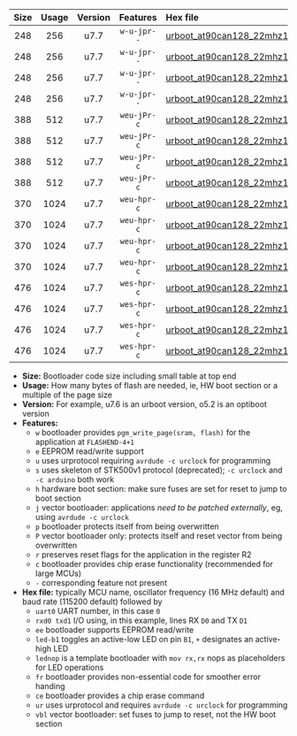 |Size|Usage|Version|Features|Hex file|
|:-:|:-:|:-:|:-:|:--|
|248|256|u7.7|`w-u-jpr--`|[urboot_at90can128_22mhz1184_4800bps_uart0_rxe0_txe1_led+b5_ur_vbl.hex](https://raw.githubusercontent.com/stefanrueger/urboot.hex/main/mcus/at90can128/fcpu_22mhz1184/4800_bps/urboot_at90can128_22mhz1184_4800bps_uart0_rxe0_txe1_led+b5_ur_vbl.hex)|
|248|256|u7.7|`w-u-jpr--`|[urboot_at90can128_22mhz1184_4800bps_uart0_rxe0_txe1_lednop_ur_vbl.hex](https://raw.githubusercontent.com/stefanrueger/urboot.hex/main/mcus/at90can128/fcpu_22mhz1184/4800_bps/urboot_at90can128_22mhz1184_4800bps_uart0_rxe0_txe1_lednop_ur_vbl.hex)|
|248|256|u7.7|`w-u-jpr--`|[urboot_at90can128_22mhz1184_4800bps_uart1_rxd2_txd3_led+b5_ur_vbl.hex](https://raw.githubusercontent.com/stefanrueger/urboot.hex/main/mcus/at90can128/fcpu_22mhz1184/4800_bps/urboot_at90can128_22mhz1184_4800bps_uart1_rxd2_txd3_led+b5_ur_vbl.hex)|
|248|256|u7.7|`w-u-jpr--`|[urboot_at90can128_22mhz1184_4800bps_uart1_rxd2_txd3_lednop_ur_vbl.hex](https://raw.githubusercontent.com/stefanrueger/urboot.hex/main/mcus/at90can128/fcpu_22mhz1184/4800_bps/urboot_at90can128_22mhz1184_4800bps_uart1_rxd2_txd3_lednop_ur_vbl.hex)|
|388|512|u7.7|`weu-jPr-c`|[urboot_at90can128_22mhz1184_4800bps_uart0_rxe0_txe1_ee_led+b5_fr_ce_ur_vbl.hex](https://raw.githubusercontent.com/stefanrueger/urboot.hex/main/mcus/at90can128/fcpu_22mhz1184/4800_bps/urboot_at90can128_22mhz1184_4800bps_uart0_rxe0_txe1_ee_led+b5_fr_ce_ur_vbl.hex)|
|388|512|u7.7|`weu-jPr-c`|[urboot_at90can128_22mhz1184_4800bps_uart0_rxe0_txe1_ee_lednop_fr_ce_ur_vbl.hex](https://raw.githubusercontent.com/stefanrueger/urboot.hex/main/mcus/at90can128/fcpu_22mhz1184/4800_bps/urboot_at90can128_22mhz1184_4800bps_uart0_rxe0_txe1_ee_lednop_fr_ce_ur_vbl.hex)|
|388|512|u7.7|`weu-jPr-c`|[urboot_at90can128_22mhz1184_4800bps_uart1_rxd2_txd3_ee_led+b5_fr_ce_ur_vbl.hex](https://raw.githubusercontent.com/stefanrueger/urboot.hex/main/mcus/at90can128/fcpu_22mhz1184/4800_bps/urboot_at90can128_22mhz1184_4800bps_uart1_rxd2_txd3_ee_led+b5_fr_ce_ur_vbl.hex)|
|388|512|u7.7|`weu-jPr-c`|[urboot_at90can128_22mhz1184_4800bps_uart1_rxd2_txd3_ee_lednop_fr_ce_ur_vbl.hex](https://raw.githubusercontent.com/stefanrueger/urboot.hex/main/mcus/at90can128/fcpu_22mhz1184/4800_bps/urboot_at90can128_22mhz1184_4800bps_uart1_rxd2_txd3_ee_lednop_fr_ce_ur_vbl.hex)|
|370|1024|u7.7|`weu-hpr-c`|[urboot_at90can128_22mhz1184_4800bps_uart0_rxe0_txe1_ee_led+b5_fr_ce_ur.hex](https://raw.githubusercontent.com/stefanrueger/urboot.hex/main/mcus/at90can128/fcpu_22mhz1184/4800_bps/urboot_at90can128_22mhz1184_4800bps_uart0_rxe0_txe1_ee_led+b5_fr_ce_ur.hex)|
|370|1024|u7.7|`weu-hpr-c`|[urboot_at90can128_22mhz1184_4800bps_uart0_rxe0_txe1_ee_lednop_fr_ce_ur.hex](https://raw.githubusercontent.com/stefanrueger/urboot.hex/main/mcus/at90can128/fcpu_22mhz1184/4800_bps/urboot_at90can128_22mhz1184_4800bps_uart0_rxe0_txe1_ee_lednop_fr_ce_ur.hex)|
|370|1024|u7.7|`weu-hpr-c`|[urboot_at90can128_22mhz1184_4800bps_uart1_rxd2_txd3_ee_led+b5_fr_ce_ur.hex](https://raw.githubusercontent.com/stefanrueger/urboot.hex/main/mcus/at90can128/fcpu_22mhz1184/4800_bps/urboot_at90can128_22mhz1184_4800bps_uart1_rxd2_txd3_ee_led+b5_fr_ce_ur.hex)|
|370|1024|u7.7|`weu-hpr-c`|[urboot_at90can128_22mhz1184_4800bps_uart1_rxd2_txd3_ee_lednop_fr_ce_ur.hex](https://raw.githubusercontent.com/stefanrueger/urboot.hex/main/mcus/at90can128/fcpu_22mhz1184/4800_bps/urboot_at90can128_22mhz1184_4800bps_uart1_rxd2_txd3_ee_lednop_fr_ce_ur.hex)|
|476|1024|u7.7|`wes-hpr-c`|[urboot_at90can128_22mhz1184_4800bps_uart0_rxe0_txe1_ee_led+b5_fr_ce.hex](https://raw.githubusercontent.com/stefanrueger/urboot.hex/main/mcus/at90can128/fcpu_22mhz1184/4800_bps/urboot_at90can128_22mhz1184_4800bps_uart0_rxe0_txe1_ee_led+b5_fr_ce.hex)|
|476|1024|u7.7|`wes-hpr-c`|[urboot_at90can128_22mhz1184_4800bps_uart0_rxe0_txe1_ee_lednop_fr_ce.hex](https://raw.githubusercontent.com/stefanrueger/urboot.hex/main/mcus/at90can128/fcpu_22mhz1184/4800_bps/urboot_at90can128_22mhz1184_4800bps_uart0_rxe0_txe1_ee_lednop_fr_ce.hex)|
|476|1024|u7.7|`wes-hpr-c`|[urboot_at90can128_22mhz1184_4800bps_uart1_rxd2_txd3_ee_led+b5_fr_ce.hex](https://raw.githubusercontent.com/stefanrueger/urboot.hex/main/mcus/at90can128/fcpu_22mhz1184/4800_bps/urboot_at90can128_22mhz1184_4800bps_uart1_rxd2_txd3_ee_led+b5_fr_ce.hex)|
|476|1024|u7.7|`wes-hpr-c`|[urboot_at90can128_22mhz1184_4800bps_uart1_rxd2_txd3_ee_lednop_fr_ce.hex](https://raw.githubusercontent.com/stefanrueger/urboot.hex/main/mcus/at90can128/fcpu_22mhz1184/4800_bps/urboot_at90can128_22mhz1184_4800bps_uart1_rxd2_txd3_ee_lednop_fr_ce.hex)|

- **Size:** Bootloader code size including small table at top end
- **Usage:** How many bytes of flash are needed, ie, HW boot section or a multiple of the page size
- **Version:** For example, u7.6 is an urboot version, o5.2 is an optiboot version
- **Features:**
  + `w` bootloader provides `pgm_write_page(sram, flash)` for the application at `FLASHEND-4+1`
  + `e` EEPROM read/write support
  + `u` uses urprotocol requiring `avrdude -c urclock` for programming
  + `s` uses skeleton of STK500v1 protocol (deprecated); `-c urclock` and `-c arduino` both work
  + `h` hardware boot section: make sure fuses are set for reset to jump to boot section
  + `j` vector bootloader: applications *need to be patched externally*, eg, using `avrdude -c urclock`
  + `p` bootloader protects itself from being overwritten
  + `P` vector bootloader only: protects itself and reset vector from being overwritten
  + `r` preserves reset flags for the application in the register R2
  + `c` bootloader provides chip erase functionality (recommended for large MCUs)
  + `-` corresponding feature not present
- **Hex file:** typically MCU name, oscillator frequency (16 MHz default) and baud rate (115200 default) followed by
  + `uart0` UART number, in this case `0`
  + `rxd0 txd1` I/O using, in this example, lines RX `D0` and TX `D1`
  + `ee` bootloader supports EEPROM read/write
  + `led-b1` toggles an active-low LED on pin `B1`, `+` designates an active-high LED
  + `lednop` is a template bootloader with `mov rx,rx` nops as placeholders for LED operations
  + `fr` bootloader provides non-essential code for smoother error handing
  + `ce` bootloader provides a chip erase command
  + `ur` uses urprotocol and requires `avrdude -c urclock` for programming
  + `vbl` vector bootloader: set fuses to jump to reset, not the HW boot section
